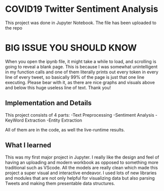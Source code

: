 # COVID19 Twitter Sentiment Analysis
This project was done in Jupyter Notebook. The file has been uploaded to the repo




# BIG ISSUE YOU SHOULD KNOW
When you open the ipynb file, it might take a while to load, and scrolling is going to reveal a blank page. This is because I was somewhat unintelligent in my function calls and one of them literally prints out every token in every line of every tweet, so basically 99% of the page is just that one line executing. Please bear with it, as there are nice graphs and visuals above and below this huge useless line of text. Thank you!



## Implementation and Details
This project consists of 4 parts: 
-Text Preprocessing
-Sentiment Analysis
-KeyWord Extraction
-Entity Extraction

All of them are in the code, as well the live-runtime results. 

## What I learned
This was my first major project in Jupyter. I really like the design and feel of having an uploading and modern workbook as opposed to something more traditional such as VScode. All the models are really clean which made this project a super visual and interactive endeavor. I used lots of new libraries and modules that are not only helpful for visualizing data but also parsing Tweets and making them presentable data structures. 

